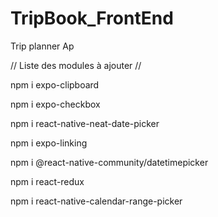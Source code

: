 # TripBook_FrontEnd
Trip planner Ap

// Liste des modules à ajouter //

npm i expo-clipboard



npm i expo-checkbox



npm i react-native-neat-date-picker



npm i expo-linking


npm i @react-native-community/datetimepicker


npm i react-redux


npm i react-native-calendar-range-picker
